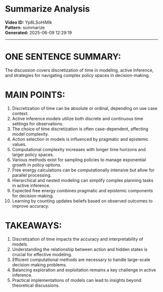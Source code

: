 # Summarize Analysis

**Video ID:** Yp8LSoHiMlk  
**Pattern:** summarize  
**Generated:** 2025-06-09 12:29:19  

---

# ONE SENTENCE SUMMARY:
The discussion covers discretization of time in modeling, active inference, and strategies for navigating complex policy spaces in decision-making.

# MAIN POINTS:
1. Discretization of time can be absolute or ordinal, depending on use case context.
2. Active inference models utilize both discrete and continuous time settings for observations.
3. The choice of time discretization is often case-dependent, affecting model complexity.
4. Action selection in models is influenced by pragmatic and epistemic values.
5. Computational complexity increases with longer time horizons and larger policy spaces.
6. Various methods exist for sampling policies to manage exponential growth in policy options.
7. Free energy calculations can be computationally intensive but allow for parallel processing.
8. Hierarchical and nested modeling can simplify complex planning tasks in active inference.
9. Expected free energy combines pragmatic and epistemic components for decision-making.
10. Learning by counting updates beliefs based on observed outcomes to improve accuracy.

# TAKEAWAYS:
1. Discretization of time impacts the accuracy and interpretability of models.
2. Understanding the relationship between action and hidden states is crucial for effective modeling.
3. Efficient computational methods are necessary to handle large-scale decision-making problems.
4. Balancing exploration and exploitation remains a key challenge in active inference.
5. Practical implementations of models can lead to insights beyond theoretical discussions.